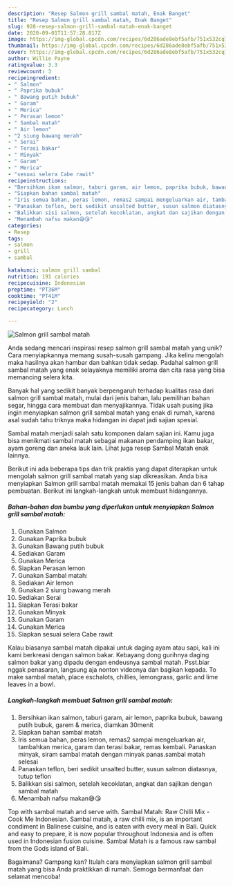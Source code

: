 ```yaml
---
description: "Resep Salmon grill sambal matah, Enak Banget"
title: "Resep Salmon grill sambal matah, Enak Banget"
slug: 928-resep-salmon-grill-sambal-matah-enak-banget
date: 2020-09-01T11:57:28.817Z
image: https://img-global.cpcdn.com/recipes/6d286ade8ebf5afb/751x532cq70/salmon-grill-sambal-matah-foto-resep-utama.jpg
thumbnail: https://img-global.cpcdn.com/recipes/6d286ade8ebf5afb/751x532cq70/salmon-grill-sambal-matah-foto-resep-utama.jpg
cover: https://img-global.cpcdn.com/recipes/6d286ade8ebf5afb/751x532cq70/salmon-grill-sambal-matah-foto-resep-utama.jpg
author: Willie Payne
ratingvalue: 3.3
reviewcount: 3
recipeingredient:
- " Salmon"
- " Paprika bubuk"
- " Bawang putih bubuk"
- " Garam"
- " Merica"
- " Perasan lemon"
- " Sambal matah"
- " Air lemon"
- "2 siung bawang merah"
- " Serai"
- " Terasi bakar"
- " Minyak"
- " Garam"
- " Merica"
- "sesuai selera Cabe rawit"
recipeinstructions:
- "Bersihkan ikan salmon, taburi garam, air lemon, paprika bubuk, bawang putih bubuk, garem &amp; merica, diamkan 30menit"
- "Siapkan bahan sambal matah"
- "Iris semua bahan, peras lemon, remas2 sampai mengeluarkan air, tambahkan merica, garam dan terasi bakar, remas kembali. Panaskan minyak, siram sambal matah dengan minyak panas.sambal matah selesai"
- "Panaskan teflon, beri sedikit unsalted butter, susun salmon diatasnya, tutup teflon"
- "Balikkan sisi salmon, setelah kecoklatan, angkat dan sajikan dengan sambal matah"
- "Menambah nafsu makan😅😘"
categories:
- Resep
tags:
- salmon
- grill
- sambal

katakunci: salmon grill sambal 
nutrition: 191 calories
recipecuisine: Indonesian
preptime: "PT36M"
cooktime: "PT41M"
recipeyield: "2"
recipecategory: Lunch

---
```



![Salmon grill sambal matah](https://img-global.cpcdn.com/recipes/6d286ade8ebf5afb/751x532cq70/salmon-grill-sambal-matah-foto-resep-utama.jpg)

Anda sedang mencari inspirasi resep salmon grill sambal matah yang unik? Cara menyiapkannya memang susah-susah gampang. Jika keliru mengolah maka hasilnya akan hambar dan bahkan tidak sedap. Padahal salmon grill sambal matah yang enak selayaknya memiliki aroma dan cita rasa yang bisa memancing selera kita.

Banyak hal yang sedikit banyak berpengaruh terhadap kualitas rasa dari salmon grill sambal matah, mulai dari jenis bahan, lalu pemilihan bahan segar, hingga cara membuat dan menyajikannya. Tidak usah pusing jika ingin menyiapkan salmon grill sambal matah yang enak di rumah, karena asal sudah tahu triknya maka hidangan ini dapat jadi sajian spesial.

Sambal matah menjadi salah satu komponen dalam sajian ini. Kamu juga bisa menikmati sambal matah sebagai makanan pendamping ikan bakar, ayam goreng dan aneka lauk lain. Lihat juga resep Sambal Matah enak lainnya.


Berikut ini ada beberapa tips dan trik praktis yang dapat diterapkan untuk mengolah salmon grill sambal matah yang siap dikreasikan. Anda bisa menyiapkan Salmon grill sambal matah memakai 15 jenis bahan dan 6 tahap pembuatan. Berikut ini langkah-langkah untuk membuat hidangannya.

<!--inarticleads1-->

##### Bahan-bahan dan bumbu yang diperlukan untuk menyiapkan Salmon grill sambal matah:

1. Gunakan  Salmon
1. Gunakan  Paprika bubuk
1. Gunakan  Bawang putih bubuk
1. Sediakan  Garam
1. Gunakan  Merica
1. Siapkan  Perasan lemon
1. Gunakan  Sambal matah:
1. Sediakan  Air lemon
1. Gunakan 2 siung bawang merah
1. Sediakan  Serai
1. Siapkan  Terasi bakar
1. Gunakan  Minyak
1. Gunakan  Garam
1. Gunakan  Merica
1. Siapkan sesuai selera Cabe rawit


Kalau biasanya sambal matah dipakai untuk daging ayam atau sapi, kali ini kami berkreasi dengan salmon bakar. Kebayang dong gurihnya daging salmon bakar yang dipadu dengan endeusnya sambal matah. Psst.biar nggak penasaran, langsung aja nonton videonya dan bagikan kepada. To make sambal matah, place eschalots, chillies, lemongrass, garlic and lime leaves in a bowl. 

<!--inarticleads2-->

##### Langkah-langkah membuat Salmon grill sambal matah:

1. Bersihkan ikan salmon, taburi garam, air lemon, paprika bubuk, bawang putih bubuk, garem &amp; merica, diamkan 30menit
1. Siapkan bahan sambal matah
1. Iris semua bahan, peras lemon, remas2 sampai mengeluarkan air, tambahkan merica, garam dan terasi bakar, remas kembali. Panaskan minyak, siram sambal matah dengan minyak panas.sambal matah selesai
1. Panaskan teflon, beri sedikit unsalted butter, susun salmon diatasnya, tutup teflon
1. Balikkan sisi salmon, setelah kecoklatan, angkat dan sajikan dengan sambal matah
1. Menambah nafsu makan😅😘


Top with sambal matah and serve with. Sambal Matah: Raw Chilli Mix - Cook Me Indonesian. Sambal matah, a raw chilli mix, is an important condiment in Balinese cuisine, and is eaten with every meal in Bali. Quick and easy to prepare, it is now popular throughout Indonesia and is often used in Indonesian fusion cuisine. Sambal Matah is a famous raw sambal from the Gods island of Bali. 

Bagaimana? Gampang kan? Itulah cara menyiapkan salmon grill sambal matah yang bisa Anda praktikkan di rumah. Semoga bermanfaat dan selamat mencoba!
